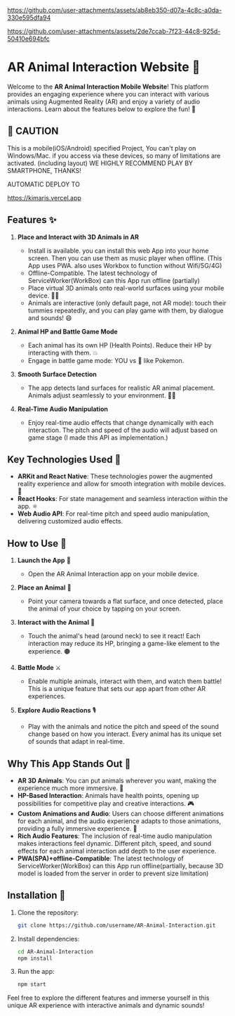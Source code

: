 

https://github.com/user-attachments/assets/ab8eb350-d07a-4c8c-a0da-330e595dfa94


https://github.com/user-attachments/assets/2de7ccab-7f23-44c8-925d-50410e694bfc


# AR Animal Interaction Website 🐾

Welcome to the **AR Animal Interaction Mobile Website**! This platform provides an engaging experience where you can interact with various animals using Augmented Reality (AR) and enjoy a variety of audio interactions. Learn about the features below to explore the fun! 🚀

## 🚀 CAUTION
This is a mobile(iOS/Android) specified Project, You can't play on Windows/Mac. if you access via these devices, so many of limitations are activated. (including layout) WE HIGHLY RECOMMEND PLAY BY SMARTPHONE, THANKS!

AUTOMATIC DEPLOY TO

https://kimaris.vercel.app

## Features ✨

1. **Place and Interact with 3D Animals in AR**
   - Install is available. you can install this web App into your home screen. Then you can use them as music player when offline. (This App uses PWA. also uses Workbox to function without Wifi/5G/4G)
   - Offline-Compatible. The latest technology of ServiceWorker(WorkBox) can this App run offline (partially)
   - Place virtual 3D animals onto real-world surfaces using your mobile device. 🐘🐅
   - Animals are  interactive (only default page, not AR mode): touch their tummies repeatedly, and you can play game with them, by dialogue and sounds! 😄

3. **Animal HP and Battle Game Mode**

   - Each animal has its own HP (Health Points). Reduce their HP by interacting with them. 💥
   - Engage in battle game mode: YOU vs 🐯 like Pokemon.

4. **Smooth Surface Detection**

   - The app detects land surfaces for realistic AR animal placement. Animals adjust seamlessly to your environment. 📀✨

5. **Real-Time Audio Manipulation**

   - Enjoy real-time audio effects that change dynamically with each interaction. The pitch and speed of the audio will adjust based on game stage (I made this API as implementation.)

## Key Technologies Used 🚀

- **ARKit and React Native**: These technologies power the augmented reality experience and allow for smooth integration with mobile devices. 📱
- **React Hooks**: For state management and seamless interaction within the app. ⚛️
- **Web Audio API**: For real-time pitch and speed audio manipulation, delivering customized audio effects.

## How to Use 🐾

1. **Launch the App** 🚀

   - Open the AR Animal Interaction app on your mobile device.

2. **Place an Animal** 🐅

   - Point your camera towards a flat surface, and once detected, place the animal of your choice by tapping on your screen.

3. **Interact with the Animal** 👋

   - Touch the animal's head (around neck) to see it react! Each interaction may reduce its HP, bringing a game-like element to the experience. 🟤

4. **Battle Mode** ⚔️

   - Enable multiple animals, interact with them, and watch them battle! This is a unique feature that sets our app apart from other AR experiences.

5. **Explore Audio Reactions** 🎙️

   - Play with the animals and notice the pitch and speed of the sound change based on how you interact. Every animal has its unique set of sounds that adapt in real-time.

## Why This App Stands Out 🌟

- **AR 3D Animals**: You can put animals wherever you want, making the experience much more immersive. 🐾
- **HP-Based Interaction**: Animals have health points, opening up possibilities for competitive play and creative interactions. 🎮
- **Custom Animations and Audio**: Users can choose different animations for each animal, and the audio experience adapts to those animations, providing a fully immersive experience. 🎵
- **Rich Audio Features**: The inclusion of real-time audio manipulation makes interactions feel dynamic. Different pitch, speed, and sound effects for each animal interaction add depth to the user experience.
- **PWA(SPA)+offline-Compatible**: The latest technology of ServiceWorker(WorkBox) can this App run offline(partially, because 3D model is loaded from the server in order to prevent size limitation)
## Installation 📱

1. Clone the repository:

   ```bash
   git clone https://github.com/username/AR-Animal-Interaction.git
   ```

2. Install dependencies:

   ```bash
   cd AR-Animal-Interaction
   npm install
   ```

3. Run the app:

   ```bash
   npm start
   ```

Feel free to explore the different features and immerse yourself in this unique AR experience with interactive animals and dynamic sounds!

